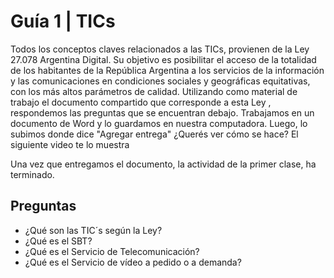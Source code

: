 # Guía 1 | TICs

Todos los conceptos claves relacionados a las TICs, provienen de la Ley 27.078 Argentina Digital.
Su objetivo es posibilitar el acceso de la totalidad de los habitantes de la República Argentina a los servicios de la información y las comunicaciones en condiciones sociales y geográficas equitativas, con los más altos parámetros de calidad.
Utilizando como material de trabajo el documento compartido que corresponde a esta Ley , respondemos las preguntas que se encuentran debajo. Trabajamos en un documento de Word y lo guardamos en nuestra computadora. 
Luego, lo subimos donde dice "Agregar entrega" 
¿Querés ver cómo se hace? El siguiente video te lo muestra 

Una vez que entregamos el documento, la actividad de la primer clase, ha terminado.

## Preguntas

* ¿Qué son las TIC´s según la Ley?
* ¿Qué es el SBT?
* ¿Qué es el Servicio de Telecomunicación?
* ¿Qué es el Servicio de vídeo a pedido o a demanda?
